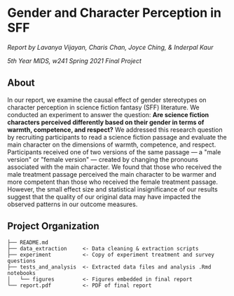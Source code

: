 # Gender and Character Perception in SFF
*Report by Lavanya Vijayan, Charis Chan, Joyce Ching, & Inderpal Kaur*

*5th Year MIDS, w241 Spring 2021 Final Project*

## About

In our report, we examine the causal effect of gender stereotypes on character perception in science fiction fantasy (SFF) literature. We conducted an experiment to answer the question: **Are science fiction characters perceived differently based on their gender in terms of warmth, competence, and respect?** We addressed this research question by recruiting participants to read a science fiction passage and evaluate the main character on the dimensions of warmth, competence, and respect. Participants received one of two versions of the same passage — a "male version" or "female version" — created by changing the pronouns associated with the main character. We found that those who received the male treatment passage perceived the main character to be warmer and more competent than those who received the female treatment passage. However, the small effect size and statistical insignificance of our results suggest that the quality of our original data may have impacted the observed patterns in our outcome measures.

Project Organization
------------

    ├── README.md
    ├── data_extraction     <- Data cleaning & extraction scripts  
    ├── experiment          <- Copy of experiment treatment and survey questions 
    ├── tests_and_analysis  <- Extracted data files and analysis .Rmd notebooks
    │   └── figures         <- Figures embedded in final report
    └── report.pdf          <- PDF of final report

